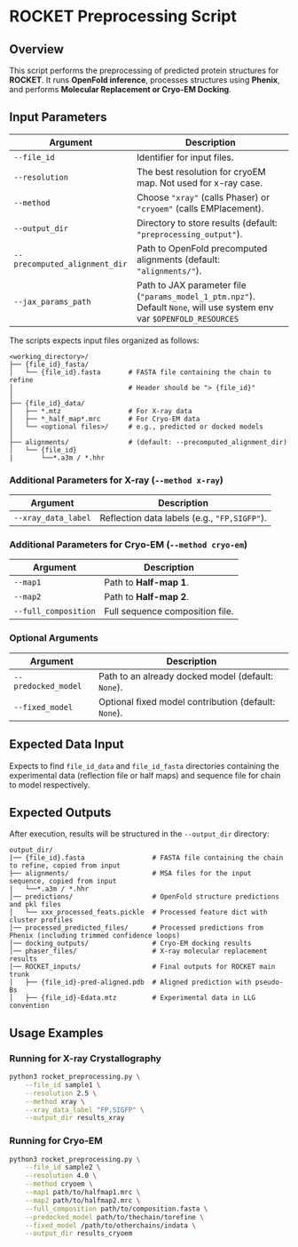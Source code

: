 # ROCKET Preprocessing Script

## Overview
This script performs the preprocessing of predicted protein structures for **ROCKET**. It runs **OpenFold inference**, processes structures using **Phenix**, and performs **Molecular Replacement or Cryo-EM Docking**.

## Input Parameters
| Argument | Description |
|----------|------------|
| `--file_id` | Identifier for input files. |
| `--resolution` | The best resolution for cryoEM map. Not used for x-ray case. |
| `--method` | Choose `"xray"` (calls Phaser) or `"cryoem"` (calls EMPlacement). |
| `--output_dir` | Directory to store results (default: `"preprocessing_output"`). |
| `--precomputed_alignment_dir` | Path to OpenFold precomputed alignments (default: `"alignments/"`). |
| `--jax_params_path` | Path to JAX parameter file (`"params_model_1_ptm.npz"`). Default `None`, will use system env var `$OPENFOLD_RESOURCES` |


The scripts expects input files organized as follows:

```
<working_directory>/
├── {file_id}_fasta/
│   └── {file_id}.fasta       # FASTA file containing the chain to refine
│                             # Header should be "> {file_id}"
│
├── {file_id}_data/
│   ├── *.mtz                 # For X-ray data
│   ├── *_half_map*.mrc       # For Cryo-EM data
│   └── <optional files>/     # e.g., predicted or docked models
│
├── alignments/               # (default: --precomputed_alignment_dir)
│   └── {file_id}
|       └──*.a3m / *.hhr          
```

### Additional Parameters for X-ray (`--method x-ray`)
| Argument | Description |
|----------|------------|
| `--xray_data_label` | Reflection data labels (e.g., `"FP,SIGFP"`). |

### Additional Parameters for Cryo-EM (`--method cryo-em`)
| Argument | Description |
|----------|------------|
| `--map1` | Path to **Half-map 1**. |
| `--map2` | Path to **Half-map 2**. |
| `--full_composition` | Full sequence composition file. |

### Optional Arguments
| Argument | Description |
|----------|------------|
| `--predocked_model` | Path to an already docked model (default: `None`). |
| `--fixed_model` | Optional fixed model contribution (default: `None`). |

## Expected Data Input

Expects to find `file_id_data` and `file_id_fasta` directories containing the experimental data (reflection file or half maps) and sequence file for chain to model respectively.

## Expected Outputs
After execution, results will be structured in the `--output_dir` directory:

```
output_dir/
|── {file_id}.fasta                 # FASTA file containing the chain to refine, copied from input
├── alignments/                     # MSA files for the input sequence, copied from input
|   └──*.a3m / *.hhr               
│── predictions/                    # OpenFold structure predictions and pkl files
│   └── xxx_processed_feats.pickle  # Processed feature dict with cluster profiles           
│── processed_predicted_files/      # Processed predictions from Phenix (including trimmed confidence loops)
│── docking_outputs/                # Cryo-EM docking results
│── phaser_files/                   # X-ray molecular replacement results
│── ROCKET_inputs/                  # Final outputs for ROCKET main trunk
│   ├── {file_id}-pred-aligned.pdb  # Aligned prediction with pseudo-Bs
│   ├── {file_id}-Edata.mtz         # Experimental data in LLG convention
```

## Usage Examples
### Running for X-ray Crystallography
```bash
python3 rocket_preprocessing.py \
    --file_id sample1 \
    --resolution 2.5 \
    --method xray \
    --xray_data_label "FP,SIGFP" \
    --output_dir results_xray
```

### Running for Cryo-EM
```bash
python3 rocket_preprocessing.py \
    --file_id sample2 \
    --resolution 4.0 \
    --method cryoem \
    --map1 path/to/halfmap1.mrc \
    --map2 path/to/halfmap2.mrc \
    --full_composition path/to/composition.fasta \
    --predocked_model path/to/thechain/torefine \
    --fixed_model /path/to/otherchains/indata \
    --output_dir results_cryoem
```


